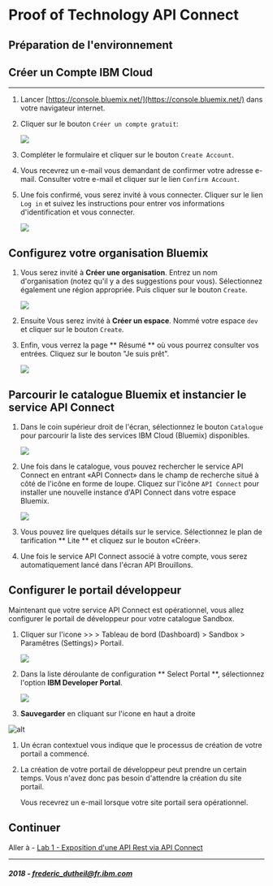 # Proof of Technology API Connect

## Préparation de l'environnement

## Créer un Compte IBM Cloud
---

1.  Lancer [https://console.bluemix.net/](https://console.bluemix.net/) dans votre navigateur internet.

1.  Cliquer sur le bouton `Créer un compte gratuit`:
 	
    ![](./img/createaccount.png)

1.  Compléter le formulaire et cliquer sur le bouton `Create Account`.

1.  Vous recevrez un e-mail vous demandant de confirmer votre adresse e-mail. Consulter votre e-mail et cliquer sur le lien `Confirm Account`.

1.  Une fois confirmé, vous serez invité à vous connecter. Cliquer sur le lien `Log in` et suivez les instructions pour entrer vos informations d'identification et vous connecter.

    ![](./img/confirmed.png)

## Configurez votre organisation Bluemix

1. Vous serez invité à **Créer une organisation**. Entrez un nom d'organisation (notez qu'il y a des suggestions pour vous). Sélectionnez également une région appropriée. Puis cliquer sur le bouton `Create`.
	
    ![](./img/create-org.png)

1.  Ensuite Vous serez invité à **Créer un espace**. Nommé votre espace `dev` et cliquer sur le bouton `Create`.

1.  Enfin, vous verrez la page ** Résumé ** où vous pourrez consulter vos entrées. Cliquez sur le bouton "Je suis prêt".
	
    ![](./img/im-ready.png)
    

## Parcourir le catalogue Bluemix et instancier le service API Connect

1.  Dans le coin supérieur droit de l'écran, sélectionnez le bouton `Catalogue` pour parcourir la liste des services IBM Cloud (Bluemix) disponibles.

    ![](./img/bmx-catalog.png)

1.  Une fois dans le catalogue, vous pouvez rechercher le service API Connect en entrant «API Connect» dans le champ de recherche situé à côté de l'icône en forme de loupe. Cliquez sur l'icône `API Connect` pour installer une nouvelle instance d'API Connect dans votre espace Bluemix.

    ![](./img/apic-service.png)

1.  Vous pouvez lire quelques détails sur le service. Sélectionnez le plan de tarification ** Lite ** et cliquez sur le bouton «Créer».
 
1.  Une fois le service API Connect associé à votre compte, vous serez automatiquement lancé dans l'écran API Brouillons.


## Configurer le portail développeur 

Maintenant que votre service API Connect est opérationnel, vous allez configurer le portail de développeur pour votre catalogue Sandbox.

1.  Cliquer sur l'icone >> > Tableau de bord (Dashboard) > Sandbox > Paramêtres (Settings)> Portail.  

    ![](./img/move2setupportal.gif)

1.  Dans la liste déroulante de configuration ** Select Portal **, sélectionnez l'option **IBM Developer Portal**.

    ![](./img/portalchoice.png)
    
1. **Sauvegarder** en cliquant sur l'icone en haut a droite 

![alt](img/save.png)

1.  Un écran contextuel vous indique que le processus de création de votre portail a commencé.

1.  La création de votre portail de développeur peut prendre un certain temps. Vous n'avez donc pas besoin d'attendre la création du site portail.

    Vous recevrez un e-mail lorsque votre site portail sera opérationnel.

## Continuer

Aller à - [Lab 1 - Exposition d'une API Rest via API Connect](/potfr/labs/lab01.md)

---
##### 2018 - frederic_dutheil@fr.ibm.com